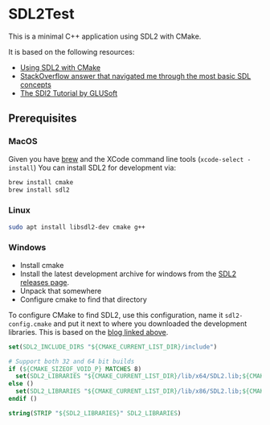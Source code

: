 # SDL2Test

This is a minimal C++ application using SDL2 with CMake.

It is based on the following resources:

- [Using SDL2 with CMake](https://trenki2.github.io/blog/2017/06/02/using-sdl2-with-cmake/)
- [StackOverflow answer that navigated me through the most basic SDL concepts](https://stackoverflow.com/questions/21007329/what-is-an-sdl-renderer/21007477#21007477)
- [The SDl2 Tutorial by GLUSoft](https://glusoft.com/sdl2-tutorials/)

## Prerequisites

### MacOS

Given you have [brew](https://brew.sh) and the XCode command line tools (`xcode-select -install`) You can install SDL2 for development via:

```sh
brew install cmake
brew install sdl2
```

### Linux

```sh
sudo apt install libsdl2-dev cmake g++
```

### Windows

- Install cmake
- Install the latest development archive for windows from the [SDL2 releases page](https://github.com/libsdl-org/SDL/releases/latest).
- Unpack that somewhere
- Configure cmake to find that directory

To configure CMake to find SDL2, use this configuration, name it `sdl2-config.cmake` and put it next to where you downloaded the development libraries. This is based on the [blog linked above](https://trenki2.github.io/blog/2017/06/02/using-sdl2-with-cmake/).

```cmake
set(SDL2_INCLUDE_DIRS "${CMAKE_CURRENT_LIST_DIR}/include")

# Support both 32 and 64 bit builds
if (${CMAKE_SIZEOF_VOID_P} MATCHES 8)
  set(SDL2_LIBRARIES "${CMAKE_CURRENT_LIST_DIR}/lib/x64/SDL2.lib;${CMAKE_CURRENT_LIST_DIR}/lib/x64/SDL2main.lib")
else ()
  set(SDL2_LIBRARIES "${CMAKE_CURRENT_LIST_DIR}/lib/x86/SDL2.lib;${CMAKE_CURRENT_LIST_DIR}/lib/x86/SDL2main.lib")
endif ()

string(STRIP "${SDL2_LIBRARIES}" SDL2_LIBRARIES)
```

